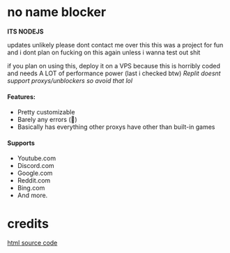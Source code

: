 # no name blocker
**ITS NODEJS** 

updates unlikely
please dont contact me over this
this was a project for fun and i dont plan on fucking on this again unless i wanna test out shit

if you plan on using this, deploy it on a VPS because this is horribly coded and needs A LOT of performance power (last i checked btw)
*Replit doesnt support proxys/unblockers so avoid that lol*

#### Features:
- Pretty customizable
- Barely any errors (:pray:)
- Basically has everything other proxys have other than built-in games

#### Supports
- Youtube.com
- Discord.com
- Google.com
- Reddit.com
- Bing.com
- And more.

# credits
<a href="https://github.com/pukmajster/bunker">html source code</a>

